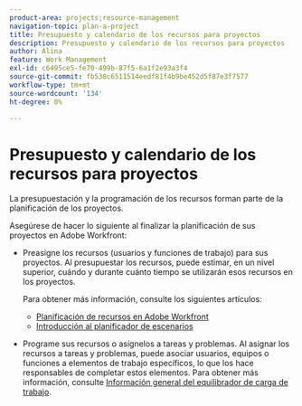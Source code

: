 ```yaml
---
product-area: projects;resource-management
navigation-topic: plan-a-project
title: Presupuesto y calendario de los recursos para proyectos
description: Presupuesto y calendario de los recursos para proyectos
author: Alina
feature: Work Management
exl-id: c6495ce5-fe70-499b-87f5-6a1f2e93a3f4
source-git-commit: fb538c6511514eedf81f4b9be452d5f87e3f7577
workflow-type: tm+mt
source-wordcount: '134'
ht-degree: 0%

---
```


# Presupuesto y calendario de los recursos para proyectos

<!--
<p data-mc-conditions="QuicksilverOrClassic.Draft mode">(NOTE: this article is only valuable for searching. All the information resides in other articles.)</p>
-->

La presupuestación y la programación de los recursos forman parte de la planificación de los proyectos.

Asegúrese de hacer lo siguiente al finalizar la planificación de sus proyectos en Adobe Workfront:

* Preasigne los recursos (usuarios y funciones de trabajo) para sus proyectos. Al presupuestar los recursos, puede estimar, en un nivel superior, cuándo y durante cuánto tiempo se utilizarán esos recursos en los proyectos.

   Para obtener más información, consulte los siguientes artículos:

   * [Planificación de recursos en Adobe Workfront](../../../resource-mgmt/resource-planning/resource-planning-overview.md)
   * [Introducción al planificador de escenarios](../../../scenario-planner/get-started-with-scenario-planning.md)

* Programe sus recursos o asígnelos a tareas y problemas. Al asignar los recursos a tareas y problemas, puede asociar usuarios, equipos o funciones a elementos de trabajo específicos, lo que los hace responsables de completar estos elementos. Para obtener más información, consulte [Información general del equilibrador de carga de trabajo](../../../resource-mgmt/workload-balancer/overview-workload-balancer.md).
